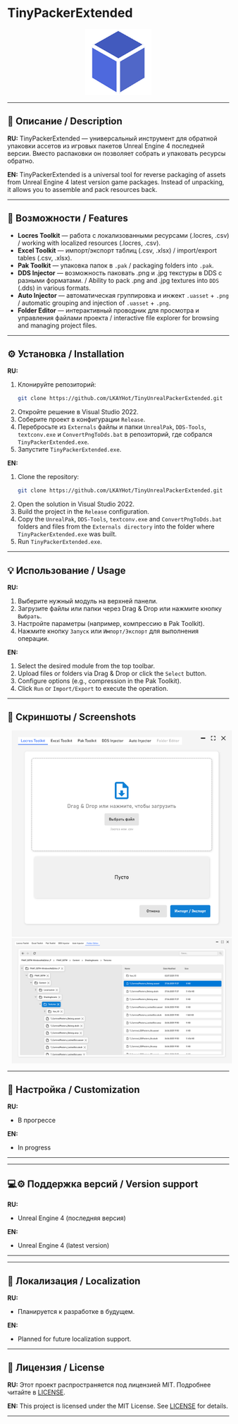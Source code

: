 # TinyPackerExtended

<p align="center">
  <img src="TinyUnrealPackerExtended/Screenshots/logo.png" alt="TinyPackerExtended" width="150" style="max-width:100%;" />
</p>

---

## 📖 Описание / Description

**RU:** TinyPackerExtended — универсальный инструмент для обратной упаковки ассетов из игровых пакетов Unreal Engine 4 последней версии. Вместо распаковки он позволяет собрать и упаковать ресурсы обратно.

**EN:** TinyPackerExtended is a universal tool for reverse packaging of assets from Unreal Engine 4 latest version game packages. Instead of unpacking, it allows you to assemble and pack resources back.

---

## 🚀 Возможности / Features

- **Locres Toolkit** — работа с локализованными ресурсами (.locres, .csv) / working with localized resources (.locres, .csv).
- **Excel Toolkit** — импорт/экспорт таблиц (.csv, .xlsx) / import/export tables (.csv, .xlsx).
- **Pak Toolkit** — упаковка папок в `.pak` / packaging folders into `.pak`.
- **DDS Injector** — возможность паковать .png и .jpg текстуры в DDS с разными форматами. / Ability to pack .png and .jpg textures into `DDS` (.dds) in various formats.
- **Auto Injector** — автоматическая группировка и инжект `.uasset` + `.png` / automatic grouping and injection of `.uasset` + `.png`.
- **Folder Editor** — интерактивный проводник для просмотра и управления файлами проекта / interactive file explorer for browsing and managing project files.

---

## ⚙️ Установка / Installation

**RU:**
1. Клонируйте репозиторий:
   ```bash
   git clone https://github.com/LKAYHot/TinyUnrealPackerExtended.git
   ```
2. Откройте решение в Visual Studio 2022.
3. Соберите проект в конфигурации `Release`.
4. Перебросьте из `Externals` файлы и папки `UnrealPak`, `DDS-Tools`, `textconv.exe` и `ConvertPngToDds.bat` в репозиторий, где собрался `TinyPackerExtended.exe`.
5. Запустите `TinyPackerExtended.exe`.

**EN:**
1. Clone the repository:
   ```bash
   git clone https://github.com/LKAYHot/TinyUnrealPackerExtended.git
   ```
2. Open the solution in Visual Studio 2022.
3. Build the project in the `Release` configuration.
4. Copy the `UnrealPak`, `DDS-Tools`, `textconv.exe` and `ConvertPngToDds.bat` folders and files from the `Externals directory` into the folder where `TinyPackerExtended.exe` was built.
5. Run `TinyPackerExtended.exe`.

---

## 💡 Использование / Usage

**RU:**
1. Выберите нужный модуль на верхней панели.
2. Загрузите файлы или папки через Drag & Drop или нажмите кнопку `Выбрать`.
3. Настройте параметры (например, компрессию в Pak Toolkit).
4. Нажмите кнопку `Запуск` или `Импорт/Экспорт` для выполнения операции.

**EN:**
1. Select the desired module from the top toolbar.
2. Upload files or folders via Drag & Drop or click the `Select` button.
3. Configure options (e.g., compression in the Pak Toolkit).
4. Click `Run` or `Import/Export` to execute the operation.

---

## 📸 Скриншоты / Screenshots

<p align="center">
  <img src="TinyUnrealPackerExtended/Screenshots/main.png" alt="Main window" width="500" style="max-width:100%; margin:0 10px;" />
  <img src="TinyUnrealPackerExtended/Screenshots/folder-editor.png" alt="Folder Editor" width="500" style="max-width:100%; margin:0 10px;" />
</p>

---

## 🔧 Настройка / Customization

**RU:**
- В прогрессе

**EN:**
- In progress
---

---

## 💻⚙️ Поддержка версий / Version support

**RU:**
- Unreal Engine 4 (последняя версия)

**EN:**
- Unreal Engine 4 (latest version)
---

---

## 📝 Локализация / Localization

**RU:**
- Планируется к разработке в будущем.

**EN:**
- Planned for future localization support.
---

## 📜 Лицензия / License

**RU:** Этот проект распространяется под лицензией MIT. Подробнее читайте в [LICENSE](LICENSE).

**EN:** This project is licensed under the MIT License. See [LICENSE](LICENSE) for details.

---